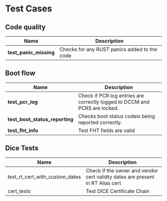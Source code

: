 # Test Cases

## Code quality

| Name    | Description |
| -------- | ------- |
**test_panic_missing** | Checks for any RUST panics added to the code

## Boot flow

| Name    | Description |
| -------- | ------- |
| **test_pcr_log** | Check if PCR log entries are correctly logged to DCCM and PCRS are locked. |
| **test_boot_status_reporting** | Checks boot status codeis being reported correctly. |
| **test_fht_info** | Test FHT fields are valid |

## **Dice Tests**

| Name    | Description |
| -------- | ------- |
| test_rt_cert_with_custom_dates  | Check if the owner and vendor cert validty dates are present in RT Alias cert    |
| cert_tests | Test DICE Certificate Chain     |
